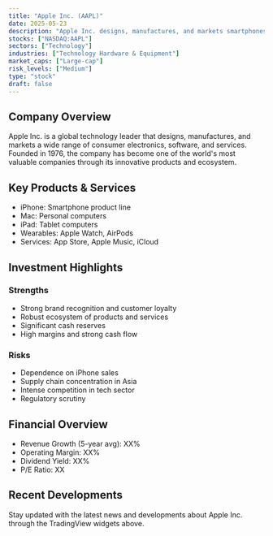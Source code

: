 ```yaml
---
title: "Apple Inc. (AAPL)"
date: 2025-05-23
description: "Apple Inc. designs, manufactures, and markets smartphones, personal computers, tablets, wearables, and accessories worldwide."
stocks: ["NASDAQ:AAPL"]
sectors: ["Technology"]
industries: ["Technology Hardware & Equipment"]
market_caps: ["Large-cap"]
risk_levels: ["Medium"]
type: "stock"
draft: false
---
```


## Company Overview

Apple Inc. is a global technology leader that designs, manufactures, and markets a wide range of consumer electronics, software, and services. Founded in 1976, the company has become one of the world's most valuable companies through its innovative products and ecosystem.

## Key Products & Services

- iPhone: Smartphone product line
- Mac: Personal computers
- iPad: Tablet computers
- Wearables: Apple Watch, AirPods
- Services: App Store, Apple Music, iCloud

## Investment Highlights

### Strengths
- Strong brand recognition and customer loyalty
- Robust ecosystem of products and services
- Significant cash reserves
- High margins and strong cash flow

### Risks
- Dependence on iPhone sales
- Supply chain concentration in Asia
- Intense competition in tech sector
- Regulatory scrutiny

## Financial Overview

- Revenue Growth (5-year avg): XX%
- Operating Margin: XX%
- Dividend Yield: XX%
- P/E Ratio: XX

## Recent Developments

Stay updated with the latest news and developments about Apple Inc. through the TradingView widgets above. 